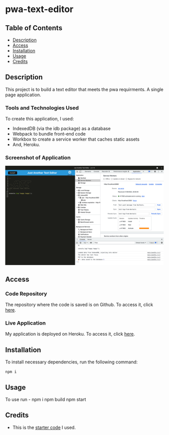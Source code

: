# pwa-text-editor

## Table of Contents

* [Description](#description)
* [Access](#access)
* [Installation](#installation)
* [Usage](#usage)
* [Credits](#credits)

## Description
This project is to build a text editor that meets the pwa requirments. A single page application.



### Tools and Technologies Used

To create this application, I used:
- IndexedDB (via the idb package) as a database
- Webpack to bundle front-end code
- Workbox to create a service worker that caches static assets
- And, Heroku.

### Screenshot of Application

![Screenshot of application](./assets/images/screenshot-of-application.png)

## Access

### Code Repository

The repository where the code is saved is on Github. To access it, click [here](https://github.com/hayleyarodgers/pwa-text-editor).

### Live Application

My application is deployed on Heroku. To access it, click [here](https://github.com/FadumaD/pwd-text-19).

## Installation

To install necessary dependencies, run the following command:

```
npm i
```

## Usage
To use 
run - npm i 
npm build
npm start 


## Credits

- This is the [starter code](https://github.com/coding-boot-camp/cautious-meme) I used.
